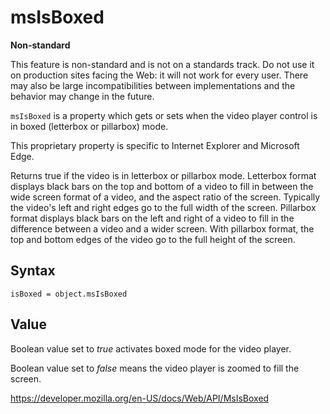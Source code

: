 msIsBoxed
=========

**Non-standard**

This feature is non-standard and is not on a standards track. Do not use it on production sites facing the Web: it will not work for every user. There may also be large incompatibilities between implementations and the behavior may change in the future.

`msIsBoxed` is a property which gets or sets when the video player control is in boxed (letterbox or pillarbox) mode.

This proprietary property is specific to Internet Explorer and Microsoft Edge.

Returns true if the video is in letterbox or pillarbox mode. Letterbox format displays black bars on the top and bottom of a video to fill in between the wide screen format of a video, and the aspect ratio of the screen. Typically the video's left and right edges go to the full width of the screen. Pillarbox format displays black bars on the left and right of a video to fill in the difference between a video and a wider screen. With pillarbox format, the top and bottom edges of the video go to the full height of the screen.

Syntax
------

    isBoxed = object.msIsBoxed

Value
-----

Boolean value set to *true* activates boxed mode for the video player.

Boolean value set to *false* means the video player is zoomed to fill the screen.

<a href="https://developer.mozilla.org/en-US/docs/Web/API/MsIsBoxed" class="_attribution-link">https://developer.mozilla.org/en-US/docs/Web/API/MsIsBoxed</a>
